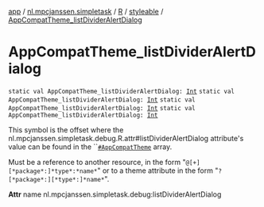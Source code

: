 [app](../../../index.md) / [nl.mpcjanssen.simpletask](../../index.md) / [R](../index.md) / [styleable](index.md) / [AppCompatTheme_listDividerAlertDialog](.)

# AppCompatTheme_listDividerAlertDialog

`static val AppCompatTheme_listDividerAlertDialog: `[`Int`](https://kotlinlang.org/api/latest/jvm/stdlib/kotlin/-int/index.html)
`static val AppCompatTheme_listDividerAlertDialog: `[`Int`](https://kotlinlang.org/api/latest/jvm/stdlib/kotlin/-int/index.html)
`static val AppCompatTheme_listDividerAlertDialog: `[`Int`](https://kotlinlang.org/api/latest/jvm/stdlib/kotlin/-int/index.html)
`static val AppCompatTheme_listDividerAlertDialog: `[`Int`](https://kotlinlang.org/api/latest/jvm/stdlib/kotlin/-int/index.html)

This symbol is the offset where the nl.mpcjanssen.simpletask.debug.R.attr#listDividerAlertDialog attribute's value can be found in the ``[`#AppCompatTheme`](-app-compat-theme.md) array.

Must be a reference to another resource, in the form "`@[+][*package*:]*type*:*name*`" or to a theme attribute in the form "`?[*package*:][*type*:]*name*`".

**Attr**
name nl.mpcjanssen.simpletask.debug:listDividerAlertDialog


